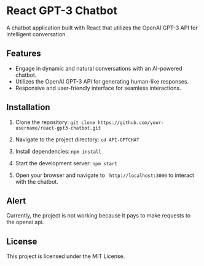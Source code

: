 # React GPT-3 Chatbot

A chatbot application built with React that utilizes the OpenAI GPT-3 API for intelligent conversation.

## Features

- Engage in dynamic and natural conversations with an AI-powered chatbot.
- Utilizes the OpenAI GPT-3 API for generating human-like responses.
- Responsive and user-friendly interface for seamless interactions.

## Installation

1. Clone the repository:
`git clone https://github.com/your-username/react-gpt3-chatbot.git`

2. Navigate to the project directory:
`cd API-GPTCHAT`

4. Install dependencies:
`npm install`

5. Start the development server:
`npm start`

6. Open your browser and navigate to ` http://localhost:3000` to interact with the chatbot.


## Alert

Currently, the project is not working because it pays to make requests to the openai api.


## License

This project is licensed under the MIT License.
   


   
